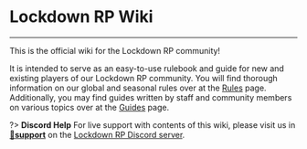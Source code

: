 # Lockdown RP Wiki

---

This is the official wiki for the Lockdown RP community!

It is intended to serve as an easy-to-use rulebook and guide for new and existing players of our Lockdown RP community.
You will find thorough information on our global and seasonal rules over at the [Rules](/rules) page. Additionally,
you may find guides written by staff and community members on various topics over at the [Guides](/guides) page.

?> **Discord Help**
For live support with contents of this wiki, please visit us in [**💬support**](https://discord.com/channels/929553323613368413/930115334529220679) on the [Lockdown RP Discord server](https://discord.gg/AyhJfGUGfU).
